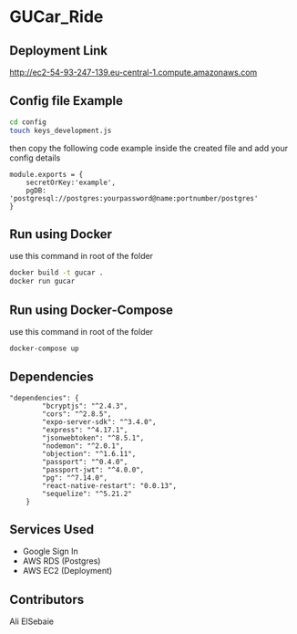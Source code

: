 # GUCar_Ride 

## Deployment Link

http://ec2-54-93-247-139.eu-central-1.compute.amazonaws.com


## Config file Example



```bash
cd config
touch keys_development.js
```
then copy the following code example inside the created file
and add your config details
```
module.exports = {
    secretOrKey:'example',
    pgDB: 'postgresql://postgres:yourpassword@name:portnumber/postgres'
}
```
## Run using Docker

use this command in root of the folder


```bash
docker build -t gucar .
docker run gucar
```

## Run using Docker-Compose

use this command in root of the folder

```bash
docker-compose up
```


## Dependencies
```
"dependencies": {
		"bcryptjs": "^2.4.3",
		"cors": "^2.8.5",
		"expo-server-sdk": "^3.4.0",
		"express": "^4.17.1",
		"jsonwebtoken": "^8.5.1",
		"nodemon": "^2.0.1",
		"objection": "^1.6.11",
		"passport": "^0.4.0",
		"passport-jwt": "^4.0.0",
		"pg": "^7.14.0",
		"react-native-restart": "0.0.13",
		"sequelize": "^5.21.2"
	}
```

## Services Used

- Google Sign In
- AWS RDS (Postgres)
- AWS EC2 (Deployment)

## Contributors

Ali ElSebaie 


